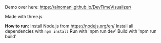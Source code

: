 Demo over here:
https://alnomani.github.io/DevTimeVisualizer/

Made with three.js

**How to run:**
Install Node.js from https://nodejs.org/en/
Install all dependencies with `npm install`
Run with 'npm run dev'
Build with 'npm run build'
